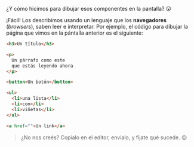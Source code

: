 ¿Y cómo hicimos para dibujar esos componentes en la pantalla? :open_mouth: 

¡Fácil! Los describimos usando un lenguaje que los **navegadores** (_browsers_), saben leer e interpretar. Por ejemplo, el código para dibujar la página que vimos en la pántalla anterior es el siguiente: 

```html
<h3>Un título</h3>

<p>
  Un párrafo como este
  que estás leyendo ahora 
</p>

<button>Un botón</button>

<ul>  
  <li>una lista</li>
  <li>con</li>
  <li>viñetas</li>
</ul>

<a href="">Un link</a>
```

> ¿No nos creés? Copialo en el editor, envialo, y fijate qué sucede. :wink: 